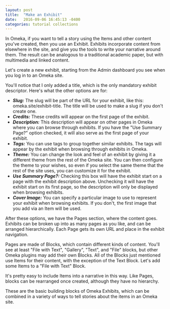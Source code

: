 ```yaml
---
layout: post
title:  "Make an Exhibit"
date:   2016-09-06 16:45:13 -0400
categories: tutorial collections
---
```


In Omeka, if you want to tell a story using the Items and other content you've created, then you use an Exhibit. Exhibits incorporate content from elsewhere in the site, and give you the tools to write your narrative around them. The result can be analogous to a traditional academic paper, but with multimedia and linked content.

Let's create a new exhibit, starting from the Admin dashboard you see when you log in to an Omeka site.

<div class="gfycontainer"><div class='gfyitem' data-id='DirtyDependableHerculesbeetle' data-autoplay='false' data-responsive='true'></div></div>

You'll notice that I only added a title, which is the only mandatory exhibit descriptor. Here's what the other options are for:

* ***Slug:*** The slug will be part of the URL for your exhibit, like this: omeka.site/exhibit-title. The title will be used to make a slug if you don't create one.
* ***Credits:*** These credits will appear on the first page of the exhibit.
* ***Description:*** This description will appear on other pages in Omeka where you can browse through exhibits. If you have the "Use Summary Page?" option checked, it will also serve as the first page of your exhibit.
* ***Tags:*** You can use tags to group together similar exhibits. The tags will appear by the exhibit when browsing through exhibits in Omeka.
* ***Theme:*** You can change the look and feel of an exhibit by giving it a different theme from the rest of the Omeka site. You can then configure the theme to your wishes, so even if you select the same theme that the rest of the site uses, you can customize it for the exhibit.
* ***Use Summary Page?:*** Checking this box will have the exhibit start on a page with the exhibit description above. Unchecking it will have the exhibit start on its first page, so the description will only be displayed when browsing exhibits.
* ***Cover Image:*** You can specify a particular image to use to represent your exhibit when browsing exhibits. If you don't, the first image that you add via an Item will be used.

After these options, we have the Pages section, where the content goes. Exhibits can be broken up into as many pages as you like, and can be arranged hierarchically. Each Page gets its own URL and place in the exhibit navigation.

<div class="gfycontainer"><div class='gfyitem' data-id='ThickUnsightlyCorydorascatfish' data-autoplay='false' data-responsive='true'></div></div>

Pages are made of Blocks, which contain different kinds of content. You'll see at least "File with Text", "Gallery", "Text", and "File" blocks, but other Omeka plugins may add their own Blocks. All of the Blocks just mentioned use Items for their content, with the exception of the Text Block. Let's add some Items to a "File with Text" Block.

<div class="gfycontainer"><div class='gfyitem' data-id='DistantDeafeningBassethound' data-autoplay='false' data-responsive='true'></div></div>

It's pretty easy to include Items into a narrative in this way. Like Pages, blocks can be rearranged once created, although they have no hierarchy.

<div class="gfycontainer"><div class='gfyitem' data-id='EnchantingMeanGoitered' data-autoplay='false' data-responsive='true'></div></div>

These are the basic building blocks of Omeka Exhibits, which can be combined in a variety of ways to tell stories about the items in an Omeka site.

<script type="text/javascript" src="https://assets.gfycat.com/gfycat.js"></script>
